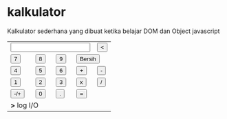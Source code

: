 # kalkulator
Kalkulator sederhana yang dibuat ketika belajar DOM dan Object javascript

<table border="0" cellspacing="3">
  <tr>
    <td colspan="4"><input type="text" id="input" maxlength="18" onkeydown="kalk.inputKeyboard()" readonly="readonly"></td>
    <td><button class="hapus" onclick="kalk.input('&lt;')">&lt;</button></td>
  </tr>
  <tr>
    <td><button class="angka" onclick="kalk.input('7')">7</button></td>
    <td><button class="angka" onclick="kalk.input('8')">8</button></td>
    <td><button class="angka" onclick="kalk.input('9')">9</button></td>
    <td colspan="2"><button class="hapus wide bersih" onclick="kalk.input('c')">Bersih</button></td>
  </tr>
  <tr>
    <td><button class="angka" onclick="kalk.input('4')">4</button></td>
    <td><button class="angka" onclick="kalk.input('5')">5</button></td>
    <td><button class="angka" onclick="kalk.input('6')">6</button></td>
    <td><button class="operasi" onclick="kalk.input('+')">+</button></td>
    <td><button class="operasi" onclick="kalk.input('-')">-</button></td>
  </tr>
  <tr>
    <td><button class="angka" onclick="kalk.input('1')">1</button></td>
    <td><button class="angka" onclick="kalk.input('2')">2</button></td>
    <td><button class="angka" onclick="kalk.input('3')">3</button></td>
    <td><button class="operasi" onclick="kalk.input('x')">x</button></td>
    <td><button class="operasi" onclick="kalk.input('/')">/</button></td>
  </tr>
  <tr>
    <td><button class="opsi" onclick="kalk.input('switch')">-/+</button></td>
    <td><button class="angka" onclick="kalk.input('0')">0</button></td>
    <td><button class="opsi" onclick="kalk.input('.')">.</button></td>
    <td colspan="2"><button class="hasil wide" onclick="kalk.input('=')">=</button></td>
  </tr>
  <tr id="last">
    <td colspan="5"><b id="row">&gt;</b> log I/O
      <div id="log" name="log"></div>
    </td>
  </tr>
</table>
